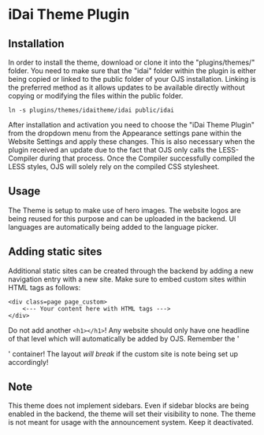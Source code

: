 # iDai Theme Plugin

## Installation
In order to install the theme, download or clone it into the "plugins/themes/" folder. You need to make sure that the "idai" folder within the plugin is either being copied or linked to the public folder of your OJS installation. Linking is the preferred method as it allows updates to be available directly without copying or modifying the files within the public folder.

```
ln -s plugins/themes/idaitheme/idai public/idai
```

After installation and activation you need to choose the "iDai Theme Plugin" from the dropdown menu from the Appearance settings pane within the Website Settings and apply these changes. This is also necessary when the plugin received an update due to the fact that OJS only calls the LESS-Compiler during that process. Once the Compiler successfully compiled the LESS styles, OJS will solely rely on the compiled CSS stylesheet.

## Usage
The Theme is setup to make use of hero images. The website logos are being reused for this purpose and can be uploaded in the backend. UI languages are automatically being added to the language picker. 

## Adding static sites

Additional static sites can be created through the backend by adding a new navigation entry with a new site. Make sure to embed custom sites within HTML tags as follows:

```
<div class=page page_custom>
    <--- Your content here with HTML tags --->
</div>
```

Do not add another `<h1></h1>`! Any website should only have one headline of that level which will automatically be added by OJS. Remember the '<div>' container! The layout *will break* if the custom site is note being set up accordingly!

## Note
This theme does not implement sidebars. Even if sidebar blocks are being enabled in the backend, the theme will set their visibility to none. The theme is not meant for usage with the announcement system. Keep it deactivated.